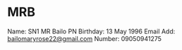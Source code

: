 # MRB
Name: SN1 MR Bailo PN
Birthday: 13 May 1996
Email Add: bailomaryrose22@gmail.com
Number: 09050941275

